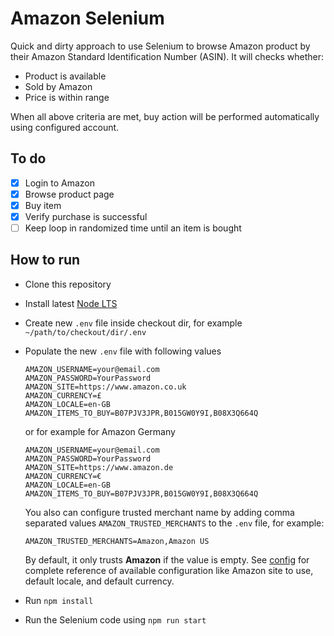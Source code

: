 # Amazon Selenium

Quick and dirty approach to use Selenium to browse Amazon product by their Amazon Standard Identification Number (ASIN). It will checks whether:

- Product is available
- Sold by Amazon
- Price is within range

When all above criteria are met, buy action will be performed automatically using configured account.

## To do

- [x] Login to Amazon
- [x] Browse product page
- [x] Buy item
- [x] Verify purchase is successful
- [ ] Keep loop in randomized time until an item is bought

## How to run

- Clone this repository
- Install latest [Node LTS](https://nodejs.org/en/)
- Create new `.env` file inside checkout dir, for example `~/path/to/checkout/dir/.env`
- Populate the new `.env` file with following values

    ```env
    AMAZON_USERNAME=your@email.com
    AMAZON_PASSWORD=YourPassword
    AMAZON_SITE=https://www.amazon.co.uk
    AMAZON_CURRENCY=£
    AMAZON_LOCALE=en-GB
    AMAZON_ITEMS_TO_BUY=B07PJV3JPR,B015GW0Y9I,B08X3Q664Q
    ```

    or for example for Amazon Germany

    ```env
    AMAZON_USERNAME=your@email.com
    AMAZON_PASSWORD=YourPassword
    AMAZON_SITE=https://www.amazon.de
    AMAZON_CURRENCY=€
    AMAZON_LOCALE=en-GB
    AMAZON_ITEMS_TO_BUY=B07PJV3JPR,B015GW0Y9I,B08X3Q664Q
    ```

    You also can configure trusted merchant name by adding comma separated values `AMAZON_TRUSTED_MERCHANTS` to the `.env` file, for example:

    ```env
    AMAZON_TRUSTED_MERCHANTS=Amazon,Amazon US
    ```

    By default, it only trusts **Amazon** if the value is empty. See [config](./src/config.mjs) for complete reference of available configuration like Amazon site to use, default locale, and default currency.

- Run `npm install`
- Run the Selenium code using `npm run start`
